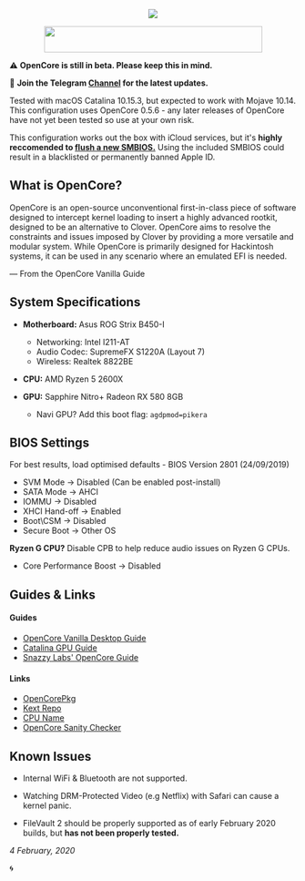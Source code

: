 <p align="center">
	<img src="https://ibin.co/52IbeCHLerMK.png"/>
</p>

<p align="center">
	<img src="https://ibin.co/4wROyHBs3PAE.png" width="383" height="46"/>
</p>

⚠️ **OpenCore is still in beta. Please keep this in mind.**

🔔 **Join the Telegram [Channel](https://t.me/macOSstrixB450i) for the latest updates.**      

Tested with macOS Catalina 10.15.3, but expected to work with Mojave 10.14. This configuration uses OpenCore 0.5.6 - any later releases of OpenCore have not yet been tested so use at your own risk.

This configuration works out the box with iCloud services, but it's **highly reccomended to [flush a new SMBIOS.](https://khronokernel-2.gitbook.io/opencore-vanilla-desktop-guide/amd-config.plist/amd-config#platforminfo)** Using the included SMBIOS could result in a blacklisted or permanently banned Apple ID.

## What is OpenCore?
OpenCore is an open-source unconventional first-in-class piece of software designed to intercept kernel loading to insert a highly advanced rootkit, designed to be an alternative to Clover. OpenCore aims to resolve the constraints and issues imposed by Clover by providing a more versatile and modular system. While OpenCore is primarily designed for Hackintosh systems, it can be used in any scenario where an emulated EFI is needed.

— From the OpenCore Vanilla Guide

## System Specifications

- **Motherboard:** Asus ROG Strix B450-I
  * Networking: Intel I211-AT
  * Audio Codec: SupremeFX S1220A (Layout 7)
  * Wireless: Realtek 8822BE
  
- **CPU:** AMD Ryzen 5 2600X
- **GPU:** Sapphire Nitro+ Radeon RX 580 8GB
    * Navi GPU? Add this boot flag: ```agdpmod=pikera```

## BIOS Settings

For best results, load optimised defaults - BIOS Version 2801 (24/09/2019)

- SVM Mode -> Disabled (Can be enabled post-install)
- SATA Mode -> AHCI
- IOMMU -> Disabled
- XHCI Hand-off -> Enabled
- Boot\CSM -> Disabled
- Secure Boot -> Other OS

**Ryzen G CPU?** Disable CPB to help reduce audio issues on Ryzen G CPUs.

- Core Performance Boost -> Disabled

## Guides & Links

#### Guides
- [OpenCore Vanilla Desktop Guide](https://khronokernel-2.gitbook.io/opencore-vanilla-desktop-guide/)
- [Catalina GPU Guide](https://khronokernel-3.gitbook.io/catalina-gpu-buyers-guide/)
- [Snazzy Labs' OpenCore Guide](https://youtu.be/l_QPLl81GrY)

#### Links

- [OpenCorePkg](https://github.com/acidanthera/OpenCorePkg)
- [Kext Repo](https://1drv.ms/f/s!AiP7m5LaOED-m-J8-MLJGnOgAqnjGw)
- [CPU Name](https://github.com/corpnewt/CPU-Name)
- [OpenCore Sanity Checker](https://opencore.slowgeek.com)


## Known Issues

- Internal WiFi & Bluetooth are not supported.

- Watching DRM-Protected Video (e.g Netflix) with Safari can cause a kernel panic.

- FileVault 2 should be properly supported as of early February 2020 builds, but **has not been properly tested.**

*4 February, 2020*

🌀
	